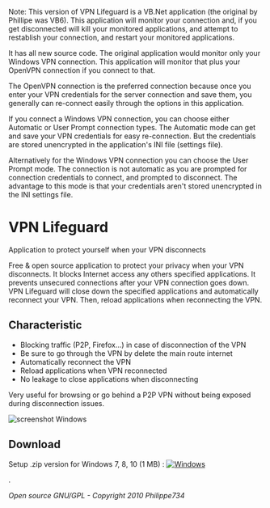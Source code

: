 Note: This version of VPN Lifeguard is a VB.Net application
(the original by Phillipe was VB6). This application
will monitor your connection and, if you get 
disconnected will kill your monitored applications,
and attempt to restablish your connection, and restart
your monitored applications.

It has all new source code. The original application
would monitor only your Windows VPN connection.
This application will monitor that plus your OpenVPN
connection if you connect to that.

The OpenVPN connection is the preferred connection
because once you enter your VPN credentials for the server 
connection and save them, you generally can re-connect easily
through the options in this application.

If you connect a Windows VPN connection, you can choose either 
Automatic or User Prompt connection types. The Automatic mode 
can get and save your VPN credentials for easy re-connection. But the
credentials are stored unencrypted in the application's INI file 
(settings file).

Alternatively for the  Windows VPN connection you can choose the 
User Prompt mode. The connection is not automatic as you are 
prompted for connection credentials to connect, and prompted to 
disconnect. The advantage to this mode is that your credentials aren't 
stored unencrypted in the INI settings file.
  
# VPN Lifeguard

Application to protect yourself when your VPN disconnects

Free & open source application to protect your privacy when your VPN disconnects. It blocks Internet access any others specified applications. It prevents unsecured connections after your VPN connection goes down. VPN Lifeguard will close down the specified applications and automatically reconnect your VPN. Then, reload applications when reconnecting the VPN.


## Characteristic
- Blocking traffic (P2P, Firefox...) in case of disconnection of the VPN
- Be sure to go through the VPN by delete the main route internet
- Automatically reconnect the VPN
- Reload applications when VPN reconnected
- No leakage to close applications when disconnecting

Very useful for browsing or go behind a P2P VPN without being exposed during disconnection issues.


![screenshot Windows](https://raw.github.com/t753/VPN-Lifeguard/master/Windows/VPN%20Lifeguard%20VB.Net/VPN_Lifeguard_VB.Net_2019-03-18_05-30-04.png)

## Download
Setup .zip version for Windows 7, 8, 10 (1 MB) : [![Windows][2]][1]

  [1]: https://github.com/t753/VPN-Lifeguard/raw/raw/master/Windows/VPN%20Lifeguard%20VB.Net/VPN_Lifeguard_VB.Net_v1.0-Setup.exe.zip
  [2]: https://cloud.githubusercontent.com/assets/24923693/21724562/26754b04-d435-11e6-9654-779c17c2ebcf.png


.

*Open source GNU/GPL - Copyright 2010 Philippe734*
